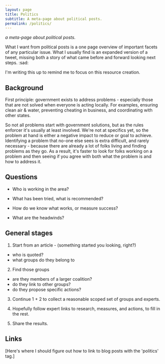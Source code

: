 ```yaml
---
layout: page
title: Politics
subtitle: A meta-page about political posts.
permalink: /politics/
---
```


 *a meta-page about political posts.*

What I want from political posts is a one page overview of
important facets of any particular issue. What I usually find is an
expanded version of a tweet, missing both a story of what came before
and forward looking next steps. :sad:

I'm writing this up to remind me to focus on this resource creation.

## Background

First principle: government exists to address problems - especially
those that are not solved when everyone is acting locally.  For
examples, ensuring clean air & water, preventing cheating in business,
and coordinating with other states.

So not all problems start with government solutions, but as the rules
enforcer it's usually at least involved.  We're not at specifics yet,
so the problem at hand is either a negative impact to reduce or goal
to achieve.  Identifying a problem that no-one else sees is extra
difficult, and rarely necessary - because there are already a lot of
folks living and finding problems as they go. As a result, it's faster
to look for folks working on a problem and then seeing if you agree
with both what the problem is and how to address it.

## Questions

* Who is working in the area?

* What has been tried, what is recommended?

* How do we know what works, or measure success?

* What are the headwinds?


## General stages

1. Start from an article - (something started you looking, right?)
 - who is quoted?
 - what groups do they belong to

2. Find those groups
 - are they members of a larger coalition?
 - do they link to other groups?
 - do they propose specific actions?

3. Continue 1 + 2 to collect a reasonable scoped set of groups and experts.

4. Hopefully follow expert links to research, measures, and actions, to fill in the rest.

5. Share the results.

## Links

[Here's where I should figure out how to link to blog posts with the 'politics' tag.]